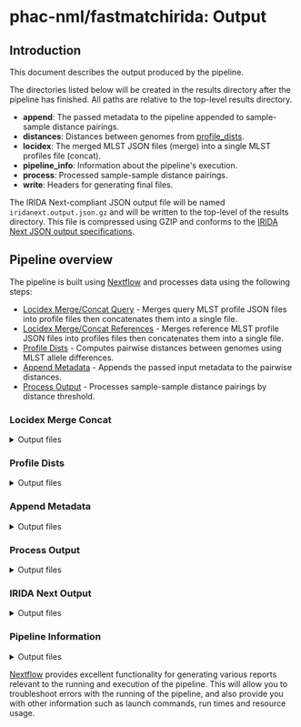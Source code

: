 # phac-nml/fastmatchirida: Output

## Introduction

This document describes the output produced by the pipeline.

The directories listed below will be created in the results directory after the pipeline has finished. All paths are relative to the top-level results directory.

- **append**: The passed metadata to the pipeline appended to sample-sample distance pairings.
- **distances**: Distances between genomes from [profile_dists](https://github.com/phac-nml/profile_dists).
- **locidex**: The merged MLST JSON files (merge) into a single MLST profiles file (concat).
- **pipeline_info**: Information about the pipeline's execution.
- **process**: Processed sample-sample distance pairings.
- **write**: Headers for generating final files.

The IRIDA Next-compliant JSON output file will be named `iridanext.output.json.gz` and will be written to the top-level of the results directory. This file is compressed using GZIP and conforms to the [IRIDA Next JSON output specifications](https://github.com/phac-nml/pipeline-standards#42-irida-next-json).

## Pipeline overview

The pipeline is built using [Nextflow](https://www.nextflow.io/) and processes data using the following steps:

- [Locidex Merge/Concat Query](#locidex-merge-concat) - Merges query MLST profile JSON files into profile files then concatenates them into a single file.
- [Locidex Merge/Concat References](#locidex-merge-concat) - Merges reference MLST profile JSON files into profiles files then concatenates them into a single file.
- [Profile Dists](#profile-dists) - Computes pairwise distances between genomes using MLST allele differences.
- [Append Metadata](#append-metadata) - Appends the passed input metadata to the pairwise distances.
- [Process Output](#process-output) - Processes sample-sample distance pairings by distance threshold.

### Locidex Merge Concat

<details markdown="1">
<summary>Output files</summary>

- `locidex/`

  - `merge/`

    - `query/`
      - Merged MLST query profiles: `profile_{n}.tsv`
      - Merged MLST query error reports: `MLST_error_report_{n}.csv`
    - `ref/`
      - Merged MLST reference profiles: `profile_{n}.tsv`
      - Merged MLST reference error reports: `MLST_error_report_{n}.csv`

  - `concat/`
    - `query/`
      - Concatenated MLST query profiles: `profile_concat_query.tsv`
      - Concatenated MLST error reports: `MLST_error_report_concat_query.csv`
    - `reference/`
      - Concatenated MLST reference profiles: `profile_concat_ref.tsv`
      - Concatenated MLST error reports: `MLST_error_report_concat_ref.csv`

</details>

### Profile Dists

<details markdown="1">
<summary>Output files</summary>

- `distances/`
  - Mapping allele identifiers to integers: `allele_map.json`.
    For example:
    ```json
    {
      "l1": {
        "60b725f10c9c85c70d97880dfe8191b3": 1
      },
      "l2": {
        "60b725f10c9c85c70d97880dfe8191b3": 1
      },
      "l3": {
        "3b5d5c3712955042212316173ccf37be": 1,
        "60b725f10c9c85c70d97880dfe8191b3": 2
      }
    }
    ```
  - The query MLST profiles: `query_profile.tsv`
  - The reference MLST profiles: `ref_profile.tsv`
  - The computed distances based on MLST allele differences: `results.tsv`
  - Information on the profile_dists run: `run.json`

</details>

### Append Metadata

<details markdown="1">
<summary>Output files</summary>

- `append/`
  - The passed input metadata columns appended to the pairwise distances: `distances_and_metadata.tsv`

</details>

### Process Output

<details markdown="1">
<summary>Output files</summary>

- `process/`
  - Pairwise distance results meeting specifications in TSV-format: `results.tsv`
  - Pairwise distance results meeting specifications in XLSX-format: `results.xlsx`

</details>

### IRIDA Next Output

<details markdown="1">
<summary>Output files</summary>

- `/`
  - IRIDA Next-compliant JSON output: `iridanext.output.json.gz`

</details>

### Pipeline Information

<details markdown="1">
<summary>Output files</summary>

- `pipeline_info/`
  - Reports generated by Nextflow: `execution_report.html`, `execution_timeline.html`, `execution_trace.txt` and `pipeline_dag.dot`/`pipeline_dag.svg`.
  - Reports generated by the pipeline: `pipeline_report.html`, `pipeline_report.txt` and `software_versions.yml`. The `pipeline_report*` files will only be present if the `--email` / `--email_on_fail` parameter's are used when running the pipeline.
  - Reformatted samplesheet files used as input to the pipeline: `samplesheet.valid.csv`.
  - Parameters used by the pipeline run: `params.json`.

</details>

[Nextflow](https://www.nextflow.io/docs/latest/tracing.html) provides excellent functionality for generating various reports relevant to the running and execution of the pipeline. This will allow you to troubleshoot errors with the running of the pipeline, and also provide you with other information such as launch commands, run times and resource usage.
